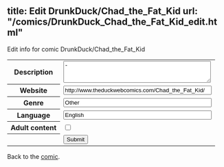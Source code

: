 title: Edit DrunkDuck/Chad_the_Fat_Kid
url: "/comics/DrunkDuck_Chad_the_Fat_Kid_edit.html"
---
Edit info for comic DrunkDuck/Chad_the_Fat_Kid

<form name="comic" action="http://gaepostmail.appspot.com/comic/" method="post">
<table class="comicinfo">
<tr>
<th>Description</th><td><textarea name="description" cols="40" rows="3">-</textarea></td>
</tr>
<tr>
<th>Website</th><td><input type="text" name="url" value="http://www.theduckwebcomics.com/Chad_the_Fat_Kid/" size="40"/></td>
</tr>
<tr>
<th>Genre</th><td><input type="text" name="genre" value="Other" size="40"/></td>
</tr>
<tr>
<th>Language</th><td><input type="text" name="language" value="English" size="40"/></td>
</tr>
<tr>
<th>Adult content</th><td><input type="checkbox" name="adult" value="adult" /></td>
</tr>
<tr>
<th></th><td>
<input type="hidden" name="comic" value="DrunkDuck_Chad_the_Fat_Kid" />
<input type="submit" name="submit" value="Submit" />
</td>
</tr>
</table>
</form>

Back to the [comic](DrunkDuck_Chad_the_Fat_Kid.html).
